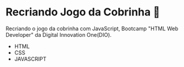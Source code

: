 # Recriando Jogo da Cobrinha 🐍
Recriando o jogo da cobrinha com JavaScript, Bootcamp "HTML Web Developer" da Digital Innovation One(DIO).

- HTML
- CSS
- JAVASCRIPT
